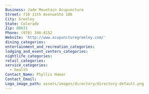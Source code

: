 ```yaml
---
Business: Jade Mountain Acupuncture
Street: 710 11th AvenueSte 106
City: Greeley
State: Colorado
Zip: 80631
Phone: (970) 346-8152
Website: 'http://www.acupuncturegreeley.com/'
dining_categories:
entertainment_and_recreation_categories:
lodging_and_event_centers_categories:
nightlife_categories:
retail_categories:
service_categories:
  - health
Contact_Name: Phyllis Hamar
Contact_Email:
Logo_image_path: assets/images/directory/directory-default.png
---
```



